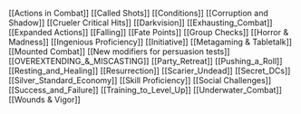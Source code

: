 [[Actions in Combat]]
[[Called Shots]]
[[Conditions]]
[[Corruption and Shadow]]
[[Crueler Critical Hits]]
[[Darkvision]]
[[Exhausting_Combat]]
[[Expanded Actions]]
[[Falling]]
[[Fate Points]]
[[Group Checks]]
[[Horror & Madness]]
[[Ingenious Proficiency]]
[[Initiative]]
[[Metagaming & Tabletalk]]
[[Mounted Combat]]
[[New modifiers for persuasion tests]]
[[OVEREXTENDING_&_MISCASTING]]
[[Party_Retreat]]
[[Pushing_a_Roll]]
[[Resting_and_Healing]]
[[Resurrection]]
[[Scarier_Undead]]
[[Secret_DCs]]
[[Silver_Standard_Economy]]
[[Skill Proficiency]]
[[Social Challenges]]
[[Success_and_Failure]]
[[Training_to_Level_Up]]
[[Underwater_Combat]]
[[Wounds & Vigor]]